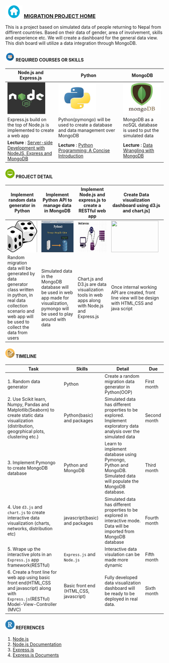 ###  <img src = "sample/home.png" width="55" height="40" /> [MIGRATION PROJECT HOME](https://github.com/npdatax/migration)

This is a project based on simulated data of people returning to Nepal from diffirent countries. Based on their data of gender, area of involvement, skills and experience etc. We will create a dashboard for the general data view. This dish board will utilize a data integration through MongoDB.


####  <img src = "sample/lecture.png" width="30" height="30" />  REQUIRED COURSES OR SKILLS

|  Node.js and Express.js  | Python| MongoDB  | 
| --- | --- | --- | 
|<img src = "sample/node.jpg" width="120" height="100" /> | <img src = "sample/python.png" width="120" height="100" />  |<img src = "sample/mongo.png" width="120" height="100" /> |
|Express.js build on the top of Node.js is implemented to create a web app | Python(pymongo) will be used to create a database and data management over MongoDB | MongoDB as a noSQL database is used to put the simulated data| 
|<b> Lecture </b>: [Server-side Development with NodeJS, Express and MongoDB](https://www.coursera.org/learn/server-side-nodejs) | <b> Lecture </b> : [Python Programming: A Concise Introduction](https://www.coursera.org/learn/python-programming-introduction) | <b> Lecture </b>: [Data Wrangling with MongoDB](https://in.udacity.com/course/data-wrangling-with-mongodb--ud032)| 


#### <img src = "sample/project.png" width="30" height="30" />  PROJECT DETAIL

| Implement random data generator in Python  | Implement Python API to manage data in MongoDB | Implement Node.js and express.js to create a RESTful web app| Create Data visualization dashboard using d3.js and chart.js] |
| --- | --- | --- | --- |
|<img src = "sample/random.png" width="150" height="100" /> | <img src = "sample/pymongo.jpg" width="150" height="100" />  |<img src = "sample/restful.jpg" width="150" height="100" /> | <img src = "https://anmolkoul.files.wordpress.com/2015/06/projectnew.gif" width="150" height="100" />| 
| Random migration data will be generated by data generator class written in python, in real data collection scenario and web app will be used to collect the data from users | Simulated data in the MongoDB database will be used in web app made for visualization, pymongo will be used to play around with data | Chart.js and D3.js are data visualization tools in web apps along with Node.js and Express.js | Once internal working API are created, front line view will be design with HTML,CSS and java script |

#### <img src = "sample/assign.png" width="30" height="30" />  TIMELINE

| Task  | Skills | Detail|  Due|
| --- | --- | --- | --- |
|1. Random data generator |Python  |Create a random migration data generator in Python(OOP) | First month| 
|2. Use Scikit learn, Numpy, Pandas and Matplotlib(Seaborn) to create static data visualization (distribution, geogrphical plots, clustering etc.) |Python(basic) and packages  |Simulated data has different properties to be explored. Implement exploratory data analysis over the simulated data | Second month| 
|3. Implement Pymongo to create MongoDB database |Python and MongoDB  |Learn to implement database using Pymongo, Python and MongoDB. Simulated data will populate the MongoDB database.| Third month| 
|4. Use ```d3.js``` and ```chart.js``` to create interactive data visualization (charts, networks, distribution etc) |javascript(basic) and packages  |Simulated data has different properties to be explored in interactive mode. Data will be imported from MongoDB database | Fourth month| 
|5. Wrape up the interactive plots in an ```Express.js``` app framework(RESTful) |```Express.js``` and ```Node.js```  | Interactive data visulation can be made more dynamic | Fifth month| 
|6. Create a front line for web app using basic front end(HTML,CSS and javascript) along with ```Express.js```(RESTful) Model-View-Controller (MVC) |Basic front end (HTML,CSS, javascript)|Fully developed data visualization dashboard will be ready to be deployed in real data. |Sixth month| 




#### <img src = "sample/R.png" width="30" height="30" /> REFERENCES
1. [Node.js](https://nodejs.org/en/)
2. [Node.js Documentation](https://nodejs.org/dist/latest-v10.x/docs/api/)
3. [Express.js](https://expressjs.com/)
4. [Express.js Documents](https://expressjs.com/en/guide/routing.html)

